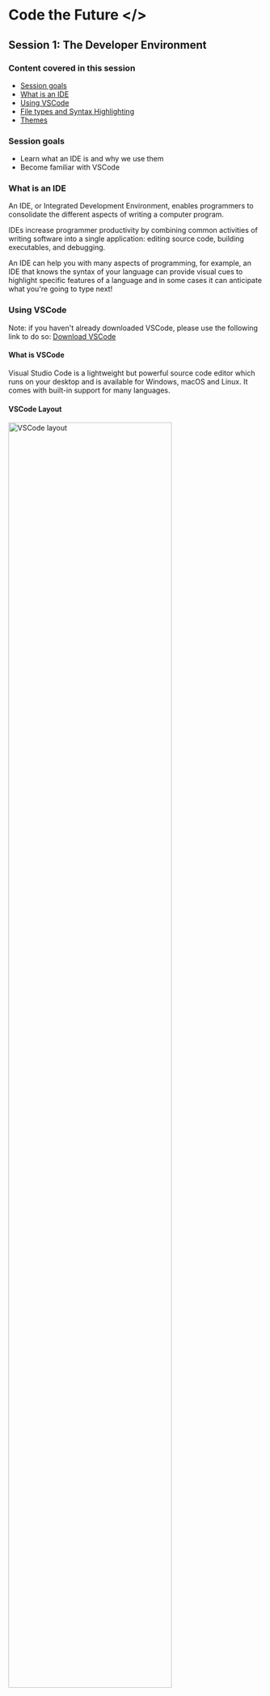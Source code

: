 # Code the Future </>

## Session 1: The Developer Environment

### Content covered in this session

- [Session goals](#Session-goals)
- [What is an IDE](#What-is-an-IDE)
- [Using VSCode](#Using-VSCode)
- [File types and Syntax Highlighting](#File-types-and-Syntax-Highlighting)
- [Themes](#Themes)

### Session goals

- Learn what an IDE is and why we use them
- Become familiar with VSCode

### What is an IDE

An IDE, or Integrated Development Environment, enables programmers to consolidate the different aspects of writing a computer program.

IDEs increase programmer productivity by combining common activities of writing software into a single application: editing source code, building executables, and debugging.

An IDE can help you with many aspects of programming, for example, an IDE that knows the syntax of your language can provide visual cues to highlight specific features of a language and in some cases it can anticipate what you're going to type next!

### Using VSCode

Note: if you haven't already downloaded VSCode, please use the following link to do so: <a href='https://code.visualstudio.com/' target='_blank'>Download VSCode</a>

#### What is VSCode

Visual Studio Code is a lightweight but powerful source code editor which runs on your desktop and is available for Windows, macOS and Linux. It comes with built-in support for many languages.

#### VSCode Layout

<img src="https://raw.githubusercontent.com/sarah-cic-uk/Code-the-Future/main/images/session1/vscode-layout.png" alt="VSCode layout" width="80%">

The interface is divided into five areas:

- Editor - The main area to edit your files. You can open as many editors as you like side by side vertically and horizontally.
- Side Bar - Contains different views like the Explorer to assist you while working on your project.
- Status Bar - Information about the opened project and the files you edit.
- Activity Bar - Located on the far left-hand side, this lets you switch between views and gives you additional context-specific indicators, like the number of outgoing changes when Git is enabled. You'll learn more about git in the Next section.
- Panels - You can display different panels below the editor region for output or debug information, errors and warnings, or an integrated terminal. Panel can also be moved to the right for more vertical space.

#### Opening and creating folders and files

<img src="https://raw.githubusercontent.com/sarah-cic-uk/Code-the-Future/main/images/session1/vscode-welcome.png" alt="VSCode welcome" width="80%">

When opening VSCode, you'll see a welcome screen that has options for 'New file' and 'Open folder'. You can use these to create new files/folders or open existing ones.

Alternatively, you can use the 'File', dropdown in the menu bar create or open files and folders. You also can save any files you create from this menu.

### File types and Syntax Highlighting

VSCode will highlight your code in specific colours for you to make your code more readable, so VSCode knows what needs to be highlighted you have to make sure you have the right file extension.

Here are some extensions we'll be using

- .md : Markdown file
- .html : Hypertext Markup Language file
- .css : Cascading Style Sheets file
- .js : JavaScript file

### Themes

#### Selecting the Color Theme

In VS Code, open the Color Theme picker with File > Preferences > Color Theme. (Code > Preferences > Color Theme on macOS).
You can also use the keyboard shortcut cmd+K cmd+T to display the picker.
Use the cursor keys to preview the colors of the theme.
Select the theme you want and press Enter.

You can find the perfect theme for you on the <a href='https://marketplace.visualstudio.com/search?target=VSCode&category=Themes&sortBy=Installs' target='_blank'>VSCode marketplace</a>

Some of my favourites are:

<ul>
<li><a href='https://marketplace.visualstudio.com/items?itemName=dracula-theme.theme-dracula' target='_blank'>Dracula</a></li>
<li><a href='https://marketplace.visualstudio.com/items?itemName=daylerees.rainglow' target='_blank'>Rainglow</a></li>
<li><a href='https://marketplace.visualstudio.com/items?itemName=ftsamoyed.theme-pink-cat-boo' target='_blank'>Pink cat boo</a></li>
</ul>


## Resources

<ul>
<li><a href='https://code.visualstudio.com/assets/docs/getstarted/tips-and-tricks/KeyboardReferenceSheet.png' target='_blank'>VSCode keyboard shortcuts</a></li>
<li><a href='https://code.visualstudio.com/docs/getstarted/tips-and-tricks' target='_blank'>VSCode tips and trips</a></li>
<li><a href='https://code.visualstudio.com/docs/getstarted/introvideos' target='_blank'>VSCode intro videos</a></li>
</ul>

<div style="width: 100%">
<a href='Meet_the_tutors.md' ><-- Previous section: Meet the Tutors</a>
<div align="right"><a  href='intro_to_github.md'>Next section: Introduction to Git & GitHub --></a></div>
</div>
